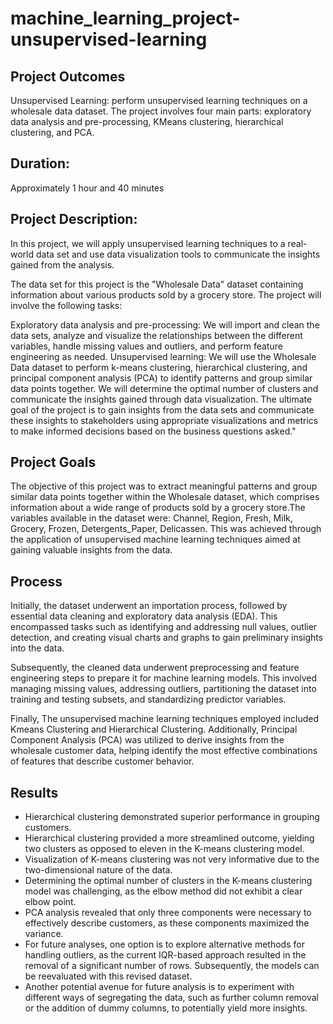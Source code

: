# machine_learning_project-unsupervised-learning

## Project Outcomes
Unsupervised Learning: perform unsupervised learning techniques on a wholesale data dataset. The project involves four main parts: exploratory data analysis and pre-processing, KMeans clustering, hierarchical clustering, and PCA.
## Duration:
Approximately 1 hour and 40 minutes

## Project Description:
In this project, we will apply unsupervised learning techniques to a real-world data set and use data visualization tools to communicate the insights gained from the analysis.

The data set for this project is the "Wholesale Data" dataset containing information about various products sold by a grocery store. The project will involve the following tasks:

Exploratory data analysis and pre-processing: We will import and clean the data sets, analyze and visualize the relationships between the different variables, handle missing values and outliers, and perform feature engineering as needed.
Unsupervised learning: We will use the Wholesale Data dataset to perform k-means clustering, hierarchical clustering, and principal component analysis (PCA) to identify patterns and group similar data points together. We will determine the optimal number of clusters and communicate the insights gained through data visualization.
The ultimate goal of the project is to gain insights from the data sets and communicate these insights to stakeholders using appropriate visualizations and metrics to make informed decisions based on the business questions asked."

## Project Goals
The objective of this project was to extract meaningful patterns and group similar data points together within the Wholesale dataset, which comprises information about a wide range of products sold by a grocery store.The variables available in the dataset were: Channel, Region, Fresh, Milk, Grocery, Frozen, Detergents_Paper, Delicassen. This was achieved through the application of unsupervised machine learning techniques aimed at gaining valuable insights from the data.

## Process
Initially, the dataset underwent an importation process, followed by essential data cleaning and exploratory data analysis (EDA). This encompassed tasks such as identifying and addressing null values, outlier detection, and creating visual charts and graphs to gain preliminary insights into the data.

Subsequently, the cleaned data underwent preprocessing and feature engineering steps to prepare it for machine learning models. This involved managing missing values, addressing outliers, partitioning the dataset into training and testing subsets, and standardizing predictor variables.

Finally, The unsupervised machine learning techniques employed included Kmeans Clustering and Hierarchical Clustering. Additionally, Principal Component Analysis (PCA) was utilized to derive insights from the wholesale customer data, helping identify the most effective combinations of features that describe customer behavior.

## Results
- Hierarchical clustering demonstrated superior performance in grouping customers.
- Hierarchical clustering provided a more streamlined outcome, yielding two clusters as opposed to eleven in the K-means clustering model.
- Visualization of K-means clustering was not very informative due to the two-dimensional nature of the data.
- Determining the optimal number of clusters in the K-means clustering model was challenging, as the elbow method did not exhibit a clear elbow point.
- PCA analysis revealed that only three components were necessary to effectively describe customers, as these components maximized the variance.
- For future analyses, one option is to explore alternative methods for handling outliers, as the current IQR-based approach resulted in the removal of a significant number of rows. Subsequently, the models can be reevaluated with this revised dataset.
- Another potential avenue for future analysis is to experiment with different ways of segregating the data, such as further column removal or the addition of dummy columns, to potentially yield more insights.
